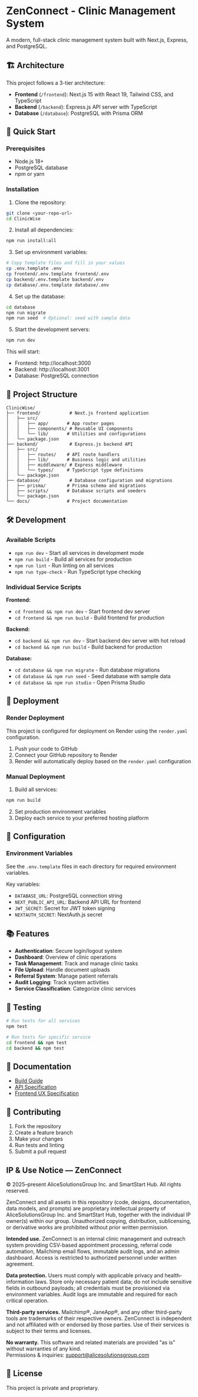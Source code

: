 # ZenConnect - Clinic Management System

A modern, full-stack clinic management system built with Next.js, Express, and PostgreSQL.

## 🏗️ Architecture

This project follows a 3-tier architecture:

- **Frontend** (`/frontend`): Next.js 15 with React 19, Tailwind CSS, and TypeScript
- **Backend** (`/backend`): Express.js API server with TypeScript
- **Database** (`/database`): PostgreSQL with Prisma ORM

## 🚀 Quick Start

### Prerequisites

- Node.js 18+ 
- PostgreSQL database
- npm or yarn

### Installation

1. Clone the repository:
```bash
git clone <your-repo-url>
cd ClinicWise
```

2. Install all dependencies:
```bash
npm run install:all
```

3. Set up environment variables:
```bash
# Copy template files and fill in your values
cp .env.template .env
cp frontend/.env.template frontend/.env
cp backend/.env.template backend/.env
cp database/.env.template database/.env
```

4. Set up the database:
```bash
cd database
npm run migrate
npm run seed  # Optional: seed with sample data
```

5. Start the development servers:
```bash
npm run dev
```

This will start:
- Frontend: http://localhost:3000
- Backend: http://localhost:3001
- Database: PostgreSQL connection

## 📁 Project Structure

```
ClinicWise/
├── frontend/           # Next.js frontend application
│   ├── src/
│   │   ├── app/       # App router pages
│   │   ├── components/ # Reusable UI components
│   │   └── lib/       # Utilities and configurations
│   └── package.json
├── backend/            # Express.js backend API
│   ├── src/
│   │   ├── routes/    # API route handlers
│   │   ├── lib/       # Business logic and utilities
│   │   ├── middleware/ # Express middleware
│   │   └── types/     # TypeScript type definitions
│   └── package.json
├── database/           # Database configuration and migrations
│   ├── prisma/        # Prisma schema and migrations
│   ├── scripts/       # Database scripts and seeders
│   └── package.json
└── docs/              # Project documentation
```

## 🛠️ Development

### Available Scripts

- `npm run dev` - Start all services in development mode
- `npm run build` - Build all services for production
- `npm run lint` - Run linting on all services
- `npm run type-check` - Run TypeScript type checking

### Individual Service Scripts

**Frontend:**
- `cd frontend && npm run dev` - Start frontend dev server
- `cd frontend && npm run build` - Build frontend for production

**Backend:**
- `cd backend && npm run dev` - Start backend dev server with hot reload
- `cd backend && npm run build` - Build backend for production

**Database:**
- `cd database && npm run migrate` - Run database migrations
- `cd database && npm run seed` - Seed database with sample data
- `cd database && npm run studio` - Open Prisma Studio

## 🚀 Deployment

### Render Deployment

This project is configured for deployment on Render using the `render.yaml` configuration.

1. Push your code to GitHub
2. Connect your GitHub repository to Render
3. Render will automatically deploy based on the `render.yaml` configuration

### Manual Deployment

1. Build all services:
```bash
npm run build
```

2. Set production environment variables
3. Deploy each service to your preferred hosting platform

## 🔧 Configuration

### Environment Variables

See the `.env.template` files in each directory for required environment variables.

Key variables:
- `DATABASE_URL`: PostgreSQL connection string
- `NEXT_PUBLIC_API_URL`: Backend API URL for frontend
- `JWT_SECRET`: Secret for JWT token signing
- `NEXTAUTH_SECRET`: NextAuth.js secret

## 📚 Features

- **Authentication**: Secure login/logout system
- **Dashboard**: Overview of clinic operations
- **Task Management**: Track and manage clinic tasks
- **File Upload**: Handle document uploads
- **Referral System**: Manage patient referrals
- **Audit Logging**: Track system activities
- **Service Classification**: Categorize clinic services

## 🧪 Testing

```bash
# Run tests for all services
npm test

# Run tests for specific service
cd frontend && npm test
cd backend && npm test
```

## 📖 Documentation

- [Build Guide](./01_ZenConnect_Cursor_Build_Guide.md)
- [API Specification](./02_Data_and_API_Spec.md)
- [Frontend UX Specification](./03_Frontend_UX_Spec.md)

## 🤝 Contributing

1. Fork the repository
2. Create a feature branch
3. Make your changes
4. Run tests and linting
5. Submit a pull request

## IP & Use Notice — ZenConnect

© 2025–present AliceSolutionsGroup Inc. and SmartStart Hub. All rights reserved.

ZenConnect and all assets in this repository (code, designs, documentation, data models, and prompts) are proprietary intellectual property of AliceSolutionsGroup Inc. and SmartStart Hub, together with the individual IP owner(s) within our group. Unauthorized copying, distribution, sublicensing, or derivative works are prohibited without prior written permission.

**Intended use.** ZenConnect is an internal clinic management and outreach system providing CSV-based appointment processing, referral code automation, Mailchimp email flows, immutable audit logs, and an admin dashboard. Access is restricted to authorized personnel under written agreement.

**Data protection.** Users must comply with applicable privacy and health-information laws. Store only necessary patient data; do not include sensitive fields in outbound payloads; all credentials must be provisioned via environment variables. Audit logs are immutable and required for each critical operation.

**Third-party services.** Mailchimp®, JaneApp®, and any other third-party tools are trademarks of their respective owners. ZenConnect is independent and not affiliated with or endorsed by those parties. Use of their services is subject to their terms and licenses.

**No warranty.** This software and related materials are provided "as is" without warranties of any kind.  
Permissions & inquiries: support@alicesolutionsgroup.com

## 📄 License

This project is private and proprietary.
